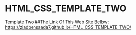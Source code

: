 # HTML_CSS_TEMPLATE_TWO
Template Two
##The Link Of This Web Site Bellow:
https://ziadbensaada7.github.io/HTML_CSS_TEMPLATE_TWO/
